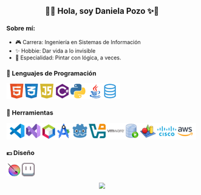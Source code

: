 <h2 align="center">🌸✨ Hola, soy Daniela Pozo ✨🌸</h2>

### Sobre mí:
<p align="left">
<ul>
  <li> 🎮 Carrera: Ingeniería en Sistemas de Información</li>
  <li> ✨ Hobbie: Dar vida a lo invisible</li>
  <li> 🌈 Especialidad: Pintar con lógica, a veces.</li>
</ul>


### ​🫧​​ Lenguajes de Programación
<p align="left">
<img src="./lenguajes.png" alt="Lenguajes" width="300"/>
</p>

### 👑 Herramientas
<p align="left">
<img src="./herramientas.png" alt="Herramientas" width="500"/>
</p>

### 💷​ Diseño
<p align="left">
<img src="./diseno.png" alt="Diseño" width="75"/>
</p>

<p align="center">
  <img src="https://github-readme-stats.vercel.app/api/top-langs/?username=DaniellaPR&layout=compact&theme=radical" />
</p>
